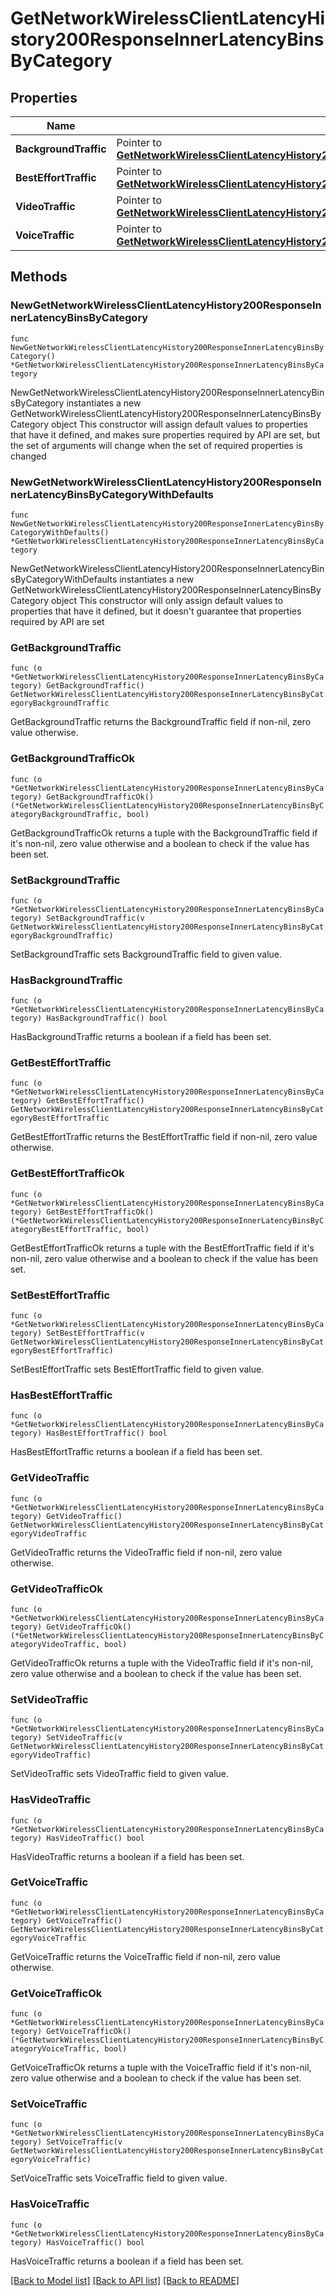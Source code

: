 # GetNetworkWirelessClientLatencyHistory200ResponseInnerLatencyBinsByCategory

## Properties

Name | Type | Description | Notes
------------ | ------------- | ------------- | -------------
**BackgroundTraffic** | Pointer to [**GetNetworkWirelessClientLatencyHistory200ResponseInnerLatencyBinsByCategoryBackgroundTraffic**](GetNetworkWirelessClientLatencyHistory200ResponseInnerLatencyBinsByCategoryBackgroundTraffic.md) |  | [optional] 
**BestEffortTraffic** | Pointer to [**GetNetworkWirelessClientLatencyHistory200ResponseInnerLatencyBinsByCategoryBestEffortTraffic**](GetNetworkWirelessClientLatencyHistory200ResponseInnerLatencyBinsByCategoryBestEffortTraffic.md) |  | [optional] 
**VideoTraffic** | Pointer to [**GetNetworkWirelessClientLatencyHistory200ResponseInnerLatencyBinsByCategoryVideoTraffic**](GetNetworkWirelessClientLatencyHistory200ResponseInnerLatencyBinsByCategoryVideoTraffic.md) |  | [optional] 
**VoiceTraffic** | Pointer to [**GetNetworkWirelessClientLatencyHistory200ResponseInnerLatencyBinsByCategoryVoiceTraffic**](GetNetworkWirelessClientLatencyHistory200ResponseInnerLatencyBinsByCategoryVoiceTraffic.md) |  | [optional] 

## Methods

### NewGetNetworkWirelessClientLatencyHistory200ResponseInnerLatencyBinsByCategory

`func NewGetNetworkWirelessClientLatencyHistory200ResponseInnerLatencyBinsByCategory() *GetNetworkWirelessClientLatencyHistory200ResponseInnerLatencyBinsByCategory`

NewGetNetworkWirelessClientLatencyHistory200ResponseInnerLatencyBinsByCategory instantiates a new GetNetworkWirelessClientLatencyHistory200ResponseInnerLatencyBinsByCategory object
This constructor will assign default values to properties that have it defined,
and makes sure properties required by API are set, but the set of arguments
will change when the set of required properties is changed

### NewGetNetworkWirelessClientLatencyHistory200ResponseInnerLatencyBinsByCategoryWithDefaults

`func NewGetNetworkWirelessClientLatencyHistory200ResponseInnerLatencyBinsByCategoryWithDefaults() *GetNetworkWirelessClientLatencyHistory200ResponseInnerLatencyBinsByCategory`

NewGetNetworkWirelessClientLatencyHistory200ResponseInnerLatencyBinsByCategoryWithDefaults instantiates a new GetNetworkWirelessClientLatencyHistory200ResponseInnerLatencyBinsByCategory object
This constructor will only assign default values to properties that have it defined,
but it doesn't guarantee that properties required by API are set

### GetBackgroundTraffic

`func (o *GetNetworkWirelessClientLatencyHistory200ResponseInnerLatencyBinsByCategory) GetBackgroundTraffic() GetNetworkWirelessClientLatencyHistory200ResponseInnerLatencyBinsByCategoryBackgroundTraffic`

GetBackgroundTraffic returns the BackgroundTraffic field if non-nil, zero value otherwise.

### GetBackgroundTrafficOk

`func (o *GetNetworkWirelessClientLatencyHistory200ResponseInnerLatencyBinsByCategory) GetBackgroundTrafficOk() (*GetNetworkWirelessClientLatencyHistory200ResponseInnerLatencyBinsByCategoryBackgroundTraffic, bool)`

GetBackgroundTrafficOk returns a tuple with the BackgroundTraffic field if it's non-nil, zero value otherwise
and a boolean to check if the value has been set.

### SetBackgroundTraffic

`func (o *GetNetworkWirelessClientLatencyHistory200ResponseInnerLatencyBinsByCategory) SetBackgroundTraffic(v GetNetworkWirelessClientLatencyHistory200ResponseInnerLatencyBinsByCategoryBackgroundTraffic)`

SetBackgroundTraffic sets BackgroundTraffic field to given value.

### HasBackgroundTraffic

`func (o *GetNetworkWirelessClientLatencyHistory200ResponseInnerLatencyBinsByCategory) HasBackgroundTraffic() bool`

HasBackgroundTraffic returns a boolean if a field has been set.

### GetBestEffortTraffic

`func (o *GetNetworkWirelessClientLatencyHistory200ResponseInnerLatencyBinsByCategory) GetBestEffortTraffic() GetNetworkWirelessClientLatencyHistory200ResponseInnerLatencyBinsByCategoryBestEffortTraffic`

GetBestEffortTraffic returns the BestEffortTraffic field if non-nil, zero value otherwise.

### GetBestEffortTrafficOk

`func (o *GetNetworkWirelessClientLatencyHistory200ResponseInnerLatencyBinsByCategory) GetBestEffortTrafficOk() (*GetNetworkWirelessClientLatencyHistory200ResponseInnerLatencyBinsByCategoryBestEffortTraffic, bool)`

GetBestEffortTrafficOk returns a tuple with the BestEffortTraffic field if it's non-nil, zero value otherwise
and a boolean to check if the value has been set.

### SetBestEffortTraffic

`func (o *GetNetworkWirelessClientLatencyHistory200ResponseInnerLatencyBinsByCategory) SetBestEffortTraffic(v GetNetworkWirelessClientLatencyHistory200ResponseInnerLatencyBinsByCategoryBestEffortTraffic)`

SetBestEffortTraffic sets BestEffortTraffic field to given value.

### HasBestEffortTraffic

`func (o *GetNetworkWirelessClientLatencyHistory200ResponseInnerLatencyBinsByCategory) HasBestEffortTraffic() bool`

HasBestEffortTraffic returns a boolean if a field has been set.

### GetVideoTraffic

`func (o *GetNetworkWirelessClientLatencyHistory200ResponseInnerLatencyBinsByCategory) GetVideoTraffic() GetNetworkWirelessClientLatencyHistory200ResponseInnerLatencyBinsByCategoryVideoTraffic`

GetVideoTraffic returns the VideoTraffic field if non-nil, zero value otherwise.

### GetVideoTrafficOk

`func (o *GetNetworkWirelessClientLatencyHistory200ResponseInnerLatencyBinsByCategory) GetVideoTrafficOk() (*GetNetworkWirelessClientLatencyHistory200ResponseInnerLatencyBinsByCategoryVideoTraffic, bool)`

GetVideoTrafficOk returns a tuple with the VideoTraffic field if it's non-nil, zero value otherwise
and a boolean to check if the value has been set.

### SetVideoTraffic

`func (o *GetNetworkWirelessClientLatencyHistory200ResponseInnerLatencyBinsByCategory) SetVideoTraffic(v GetNetworkWirelessClientLatencyHistory200ResponseInnerLatencyBinsByCategoryVideoTraffic)`

SetVideoTraffic sets VideoTraffic field to given value.

### HasVideoTraffic

`func (o *GetNetworkWirelessClientLatencyHistory200ResponseInnerLatencyBinsByCategory) HasVideoTraffic() bool`

HasVideoTraffic returns a boolean if a field has been set.

### GetVoiceTraffic

`func (o *GetNetworkWirelessClientLatencyHistory200ResponseInnerLatencyBinsByCategory) GetVoiceTraffic() GetNetworkWirelessClientLatencyHistory200ResponseInnerLatencyBinsByCategoryVoiceTraffic`

GetVoiceTraffic returns the VoiceTraffic field if non-nil, zero value otherwise.

### GetVoiceTrafficOk

`func (o *GetNetworkWirelessClientLatencyHistory200ResponseInnerLatencyBinsByCategory) GetVoiceTrafficOk() (*GetNetworkWirelessClientLatencyHistory200ResponseInnerLatencyBinsByCategoryVoiceTraffic, bool)`

GetVoiceTrafficOk returns a tuple with the VoiceTraffic field if it's non-nil, zero value otherwise
and a boolean to check if the value has been set.

### SetVoiceTraffic

`func (o *GetNetworkWirelessClientLatencyHistory200ResponseInnerLatencyBinsByCategory) SetVoiceTraffic(v GetNetworkWirelessClientLatencyHistory200ResponseInnerLatencyBinsByCategoryVoiceTraffic)`

SetVoiceTraffic sets VoiceTraffic field to given value.

### HasVoiceTraffic

`func (o *GetNetworkWirelessClientLatencyHistory200ResponseInnerLatencyBinsByCategory) HasVoiceTraffic() bool`

HasVoiceTraffic returns a boolean if a field has been set.


[[Back to Model list]](../README.md#documentation-for-models) [[Back to API list]](../README.md#documentation-for-api-endpoints) [[Back to README]](../README.md)



